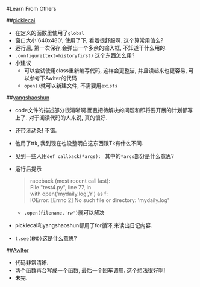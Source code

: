 #Learn From Others

##[picklecai](https://github.com/picklecai/OMOOC2py/blob/master/_src/om2py2w/2wex0/main.py)
-  在定义的函数里使用了`global`
-  窗口大小'640x480', 使用了下, 看着很舒服啊. 这个算常用值么?
- 运行后, 第一次保存,会弹出一个多余的输入框, 不知道干什么用的.
- `.configure(text=historyfirst)` 这个东西怎么用?
- 小建议
   - 可以尝试使用class重新编写代码, 这样会更整洁, 并且读起来也更容易, 可以参考下Awlter的代码
   - `open()`就可以新建文件, 不需要用`exists` 


##[yangshaoshun](https://github.com/yangshaoshun/OMOOC2py/blob/master/_src/om2py2w/2wex0/main.py)
- code文件的描述部分很清晰啊.而且把待解决的问题和即将要开展的计划都写上了. 对于阅读代码的人来说, 真的很好.
- 还带滚动条! 不错.
- 他用了ttk, 我到现在也没整明白这东西跟Tk有什么不同.
- 见到一些人用`def callback(*args): ` 其中的`*args`部分是什么意思?
- 运行后提示
    
    > raceback (most recent call last):  
    >File "test4.py", line 77, in <module>  
    >with open('mydaily.log','r') as f:   
IOError: [Errno 2] No such file or directory:   'mydaily.log'  
    - `.open(filename,'rw')`就可以解决
- picklecai和yangshaoshun都用了for循环,来读出日记内容.
- `t.see(END)`这是什么意思?


##[Awlter](https://github.com/Awlter/OMOOC2py/blob/master/_src/om2py2w/2wex0/daily.py)
- 代码非常清晰.
- 两个函数再合写成一个函数, 最后一个回车调用. 这个想法很好啊!
- 未完.